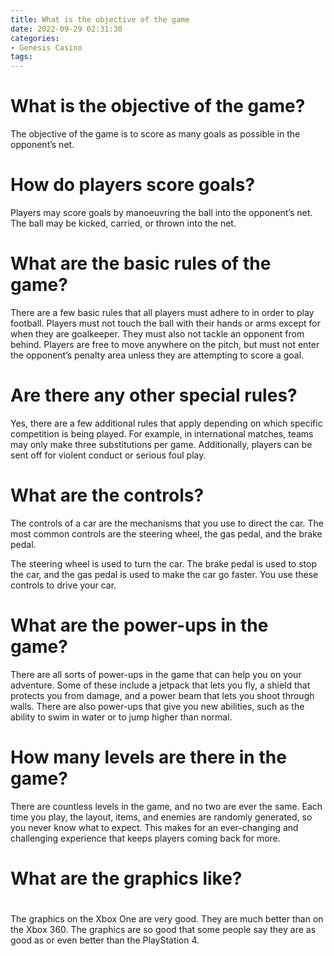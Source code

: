 ```yaml
---
title: What is the objective of the game
date: 2022-09-29 02:31:30
categories:
- Genesis Casino
tags:
---
```



#  What is the objective of the game?

The objective of the game is to score as many goals as possible in the opponent’s net.

# How do players score goals?

Players may score goals by manoeuvring the ball into the opponent’s net. The ball may be kicked, carried, or thrown into the net.

# What are the basic rules of the game?

There are a few basic rules that all players must adhere to in order to play football. Players must not touch the ball with their hands or arms except for when they are goalkeeper. They must also not tackle an opponent from behind. Players are free to move anywhere on the pitch, but must not enter the opponent’s penalty area unless they are attempting to score a goal.

# Are there any other special rules?

Yes, there are a few additional rules that apply depending on which specific competition is being played. For example, in international matches, teams may only make three substitutions per game. Additionally, players can be sent off for violent conduct or serious foul play.

#  What are the controls?

The controls of a car are the mechanisms that you use to direct the car. The most common controls are the steering wheel, the gas pedal, and the brake pedal.

The steering wheel is used to turn the car. The brake pedal is used to stop the car, and the gas pedal is used to make the car go faster. You use these controls to drive your car.

#  What are the power-ups in the game?

There are all sorts of power-ups in the game that can help you on your adventure. Some of these include a jetpack that lets you fly, a shield that protects you from damage, and a power beam that lets you shoot through walls. There are also power-ups that give you new abilities, such as the ability to swim in water or to jump higher than normal.

#  How many levels are there in the game?

There are countless levels in the game, and no two are ever the same. Each time you play, the layout, items, and enemies are randomly generated, so you never know what to expect. This makes for an ever-changing and challenging experience that keeps players coming back for more.

#  What are the graphics like?

#

The graphics on the Xbox One are very good. They are much better than on the Xbox 360. The graphics are so good that some people say they are as good as or even better than the PlayStation 4.